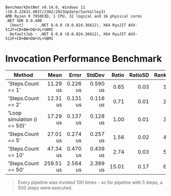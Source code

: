 ﻿```
BenchmarkDotNet v0.14.0, Windows 11 (10.0.22631.4037/23H2/2023Update/SunValley3)
AMD Ryzen 9 7950X3D, 1 CPU, 32 logical and 16 physical cores
.NET SDK 8.0.400
  [Host]     : .NET 8.0.8 (8.0.824.36612), X64 RyuJIT AVX-512F+CD+BW+DQ+VL+VBMI
  DefaultJob : .NET 8.0.8 (8.0.824.36612), X64 RyuJIT AVX-512F+CD+BW+DQ+VL+VBMI
```

# Invocation Performance Benchmark

| Method                      | Mean      | Error    | StdDev   | Ratio | RatioSD | Rank |
|---------------------------- |----------:|---------:|---------:|------:|--------:|-----:|
| 'Steps.Count == 1'          |  11.29 us | 0.226 us | 0.590 us |  0.65 |    0.03 |    1 |
| 'Steps.Count == 2'          |  12.31 us | 0.131 us | 0.116 us |  0.71 |    0.01 |    2 |
| 'Loop simulation (i == 50)' |  17.29 us | 0.137 us | 0.128 us |  1.00 |    0.01 |    3 |
| 'Steps.Count == 5'          |  27.01 us | 0.274 us | 0.257 us |  1.56 |    0.02 |    4 |
| 'Steps.Count == 10'         |  47.34 us | 0.470 us | 0.439 us |  2.74 |    0.03 |    5 |
| 'Steps.Count == 50'         | 259.51 us | 2.564 us | 2.399 us | 15.01 |    0.17 |    6 |

> Every pipeline was invoked 100 times - so for pipeline with 5 steps, a 500 steps were executed.
